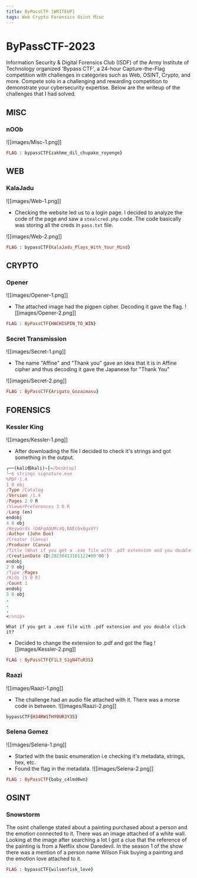 ```yaml
---
title: ByPassCTF [WRITEUP]
tags: Web Crypto Forensics Osint Misc
---
```

# ByPassCTF-2023

Information Security & Digital Forensics Club (ISDF) of the Army Institute of Technology organized 'Bypass CTF', a 24-hour Capture-the-Flag competition with challenges in categories such as Web, OSINT, Crypto, and more. Compete solo in a challenging and rewarding competition to demonstrate your cybersecurity expertise. Below are the writeup of the challenges that I had solved.

## MISC
### nOOb
![[images/Misc-1.png]]

```ruby
FLAG : bypassCTF{zakhme_dil_chupake_royenge}
```

## WEB
### KalaJadu
![[images/Web-1.png]]

- Checking the website led us to a login page. I decided to analyze the code of the page and saw a  `stealcred.php` code. The code basically was storing all the creds in `pass.txt` file. 

![[images/Web-2.png]]

```ruby
FLAG : bypassCTF{KalaJadu_Plays_With_Your_Mind}
```


## CRYPTO
### Opener
![[images/Opener-1.png]]

- The attached image had the pigpen cipher. Decoding it gave the flag.
![[images/Opener-2.png]]

```ruby
FLAG : ByPassCTF{HACHISPIN_TO_WIN}
```


### Secret Transmission
![[images/Secret-1.png]]

- The name "Affine" and "Thank you" gave an idea that it is in Affine cipher and thus decoding it gave the Japanese for "Thank You"

![[images/Secret-2.png]]

```ruby
FLAG : ByPassCTF{Arigato_Gozaimasu}
```


## FORENSICS
### Kessler King
![[images/Kessler-1.png]]

- After downloading the file I decided to check it's strings and got something in the output.

```ruby
┌──(kali㉿kali)-[~/Desktop]
└─$ strings signature.exe 
%PDF-1.4
1 0 obj
/Type /Catalog
/Version /1.4
/Pages 2 0 R
/ViewerPreferences 3 0 R
/Lang (en)
endobj
4 0 obj
/Keywords (DAFgAOUMc4Q,BAEcGx0gvXY)
/Author (John Doe)
/Creator (Canva)
/Producer (Canva)
/Title (What if you get a .exe file with .pdf extension and you double click it?)
/CreationDate (D:20230413161122+00'00')
endobj
2 0 obj
/Type /Pages
/Kids [5 0 R]
/Count 1
endobj
3 0 obj
.
.
.
</snip>
```

`What if you get a .exe file with .pdf extension and you double click it?`
- Decided to change the extension to .pdf and got the flag
![[images/Kessler-2.png]]

```ruby
FLAG : ByPassCTF{F1L3_S1gN4TuR3S}
```


### Raazi
![[images/Raazi-1.png]]

- The challenge had an audio file attached with it. There was a morse code in between.
![[images/Raazi-2.png]]

```ruby
bypassCTF{H34RW1THY0UR3Y35}
```


### Selena Gomez
![[images/Selena-1.png]]

- Started with the basic enumeration i.e checking it's metadata, strings, hex, etc. 
- Found the flag in the metadata.
![[images/Selena-2.png]]


```ruby
FLAG : ByPassCTF{baby_c4lmd0wn}
```


## OSINT
### Snowstorm
The osint challenge stated about a painting purchased about a person and the emotion connected to it. There was an image attached of a white wall. Looking at the image after searching a lot I got a clue that the reference of the painting is from a Netflix show Daredevil. In the season 1 of the show there was a mention of a person name Wilson Fisk buying a painting and the emotion love attached to it.

```ruby
FLAG : bypassCTF{wilsonfisk_love}
```
